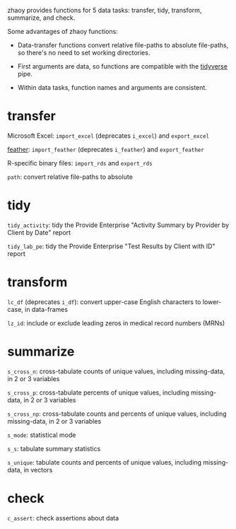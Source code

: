 zhaoy provides functions for 5 data tasks: transfer, tidy, transform, summarize, and check.

Some advantages of zhaoy functions:

- Data-transfer functions convert relative file-paths to absolute file-paths, so there's no need to set working directories.

- First arguments are data, so functions are compatible with the [tidyverse](https://www.tidyverse.org) pipe.

- Within data tasks, function names and arguments are consistent.

# transfer

Microsoft Excel: `import_excel` (deprecates `i_excel`) and `export_excel`

[feather](https://github.com/wesm/feather): `import_feather` (deprecates `i_feather`) and `export_feather`

R-specific binary files: `import_rds` and `export_rds`

`path`: convert relative file-paths to absolute

# tidy

`tidy_activity`: tidy the Provide Enterprise "Activity Summary by Provider by Client by Date" report

`tidy_lab_pe`: tidy the Provide Enterprise "Test Results by Client with ID" report

# transform

`lc_df` (deprecates `i_df`): convert upper-case English characters to lower-case, in data-frames

`lz_id`: include or exclude leading zeros in medical record numbers (MRNs)

# summarize

`s_cross_n`: cross-tabulate counts of unique values, including missing-data, in 2 or 3 variables 

`s_cross_p`: cross-tabulate percents of unique values, including missing-data, in 2 or 3 variables

`s_cross_np`: cross-tabulate counts and percents of unique values, including missing-data, in 2 or 3 variables

`s_mode`: statistical mode 

`s_s`: tabulate summary statistics

`s_unique`: tabulate counts and percents of unique values, including missing-data, in vectors

# check

`c_assert`: check assertions about data
